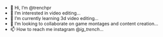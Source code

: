 - 👋 Hi, I’m @trenchpr
- 👀 I’m interested in video editing...
- 🌱 I’m currently learning 3d video editing...
- 💞️ I’m looking to collaborate on game montages and content creation...
- 📫 How to reach me instagram @_ig_trench_...

<!---
trenchpr/trenchpr is a ✨ special ✨ repository because its `README.md` (this file) appears on your GitHub profile.
You can click the Preview link to take a look at your changes.
--->
